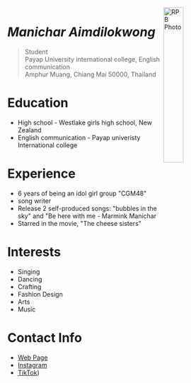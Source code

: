 <img src="http://manichar.github.io/img/IMG_6010.jpg" alt="RPB Photo" align="right" width="30%"/>

# _Manichar Aimdilokwong_

> Student<br />
> Payap University international college, English communication<br />
> Amphur Muang, Chiang Mai 50000, Thailand<br />

# Education
* High school - Westlake girls high school, New Zealand
* English communication - Payap univeristy International college

# Experience
* 6 years of being an idol girl group "CGM48"
* song writer
* Release 2 self-produced songs: "bubbles in the sky" and "Be here with me - Marmink Manichar
* Starred in the movie, "The cheese sisters"

  
# Interests
* Singing
* Dancing
* Crafting
* Fashion Design
* Arts
* Music

# Contact Info
* [Web Page](https://Manichar.github.io)
* [Instagram](https://www.instagram.com/marmink.cgm48official/)
* [TikTok](https://www.tiktok.com/@marmink.cgm48official))
